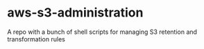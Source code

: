 # aws-s3-administration
A repo with a bunch of shell scripts for managing S3 retention and transformation rules
